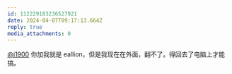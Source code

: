```yaml
---
id: 112229183236527921
date: 2024-04-07T09:17:13.664Z
reply: true
media_attachments: 0
---
```


[@i1900](https://mast.dragon-fly.club/@i1900) 你加我就是 eallion，但是我现在在外面，翻不了。得回去了电脑上才能搞。

